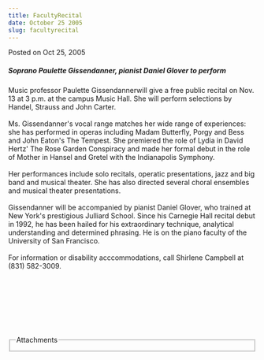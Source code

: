 ```yaml
---
title: FacultyRecital
date: October 25 2005
slug: facultyrecital
---
```


 



<span class="date">Posted on Oct 25, 2005    </span>
<h5>Soprano Paulette Gissendanner, pianist Daniel Glover to
perform</h5>
<p>Music professor Paulette Gissendannerwill give a free public
recital on Nov. 13 at 3 p.m. at the campus Music Hall. She will
perform selections by Handel, Strauss and John Carter.<br>
<br>
Ms. Gissendanner&apos;s vocal range matches her wide range of
experiences: she has performed in operas including Madam Butterfly,
Porgy and Bess and John Eaton&apos;s The Tempest. She premiered the role
of Lydia in David Hertz&apos; The Rose Garden Conspiracy and made her
formal debut in the role of Mother in Hansel and Gretel with the
Indianapolis Symphony.<br>
<br>
Her performances include solo recitals, operatic presentations,
jazz and big band and musical theater. She has also directed
several choral ensembles and musical theater presentations.<br>
<br>
Gissendanner will be accompanied by pianist Daniel Glover, who
trained at New York&apos;s prestigious Julliard School. Since his
Carnegie Hall recital debut in 1992, he has been hailed for his
extraordinary technique, analytical understanding and determined
phrasing. He is on the piano faculty of the University of San
Francisco.<br>
<br>
For information or disability acccommodations, call Shirlene
Campbell at (831) 582-3009.</br></br></br></br></br></br></br></br></p>
<fieldset class="fieldgroup group-attachments">
<legend>Attachments</legend>
<div class="field field-type-emvideo field-field-attach-video">
<div class="field-items">
<div class="field-item odd">
<div class="emvideo emvideo-video emvideo-"/>
</div>
</div>
</div>
</fieldset>





 
